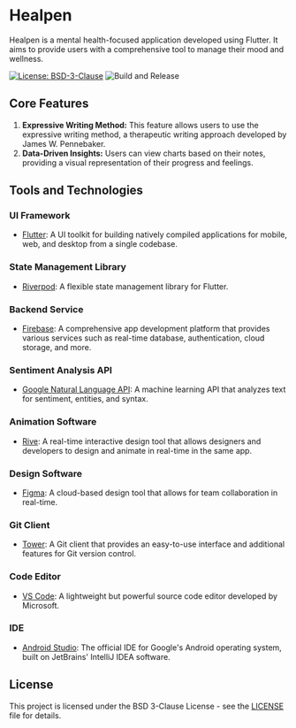 # Healpen

Healpen is a mental health-focused application developed using Flutter. It aims to provide users with a comprehensive tool to manage their mood and wellness.

[![License: BSD-3-Clause](https://img.shields.io/badge/License-BSD-3.svg)](https://opensource.org/license/bsd-3-clause/)
![Build and Release](https://github.com/mikezamayias/healpen/actions/workflows/build_and_release.yaml/badge.svg)

## Core Features

1. **Expressive Writing Method:** This feature allows users to use the expressive writing method, a therapeutic writing approach developed by James W. Pennebaker.
2. **Data-Driven Insights:** Users can view charts based on their notes, providing a visual representation of their progress and feelings.

## Tools and Technologies

### UI Framework
- [Flutter](https://flutter.dev/): A UI toolkit for building natively compiled applications for mobile, web, and desktop from a single codebase.

### State Management Library
- [Riverpod](https://riverpod.dev/): A flexible state management library for Flutter.

### Backend Service
- [Firebase](https://firebase.google.com/): A comprehensive app development platform that provides various services such as real-time database, authentication, cloud storage, and more.

### Sentiment Analysis API
- [Google Natural Language API](https://cloud.google.com/natural-language): A machine learning API that analyzes text for sentiment, entities, and syntax.

### Animation Software
- [Rive](https://rive.app/): A real-time interactive design tool that allows designers and developers to design and animate in real-time in the same app.

### Design Software
- [Figma](https://www.figma.com/): A cloud-based design tool that allows for team collaboration in real-time.

### Git Client
- [Tower](https://www.git-tower.com/): A Git client that provides an easy-to-use interface and additional features for Git version control.

### Code Editor
- [VS Code](https://code.visualstudio.com/): A lightweight but powerful source code editor developed by Microsoft.

### IDE
- [Android Studio](https://developer.android.com/studio): The official IDE for Google's Android operating system, built on JetBrains' IntelliJ IDEA software.

## License

This project is licensed under the BSD 3-Clause License - see the [LICENSE](LICENSE) file for details.
